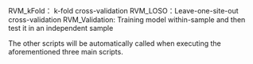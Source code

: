 RVM_kFold： k-fold cross-validation
RVM_LOSO：Leave-one-site-out cross-validation
RVM_Validation: Training model within-sample and then test it in an independent sample

The other scripts will be automatically called when executing the aforementioned three main scripts. 
